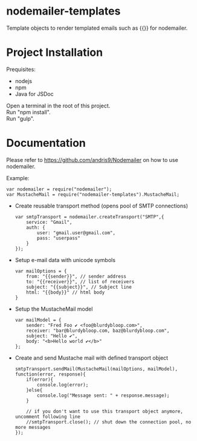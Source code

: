 nodemailer-templates
================

Template objects to render templated emails such as {{}} for nodemailer.

Project Installation
====================

Prequisites:
- nodejs
- npm
- Java for JSDoc

Open a terminal in the root of this project.<br/>
Run "npm install".<br/>
Run "gulp".<br/>

Documentation
=============

Please refer to https://github.com/andris9/Nodemailer on how to use nodemailer. 

Example:
```
var nodemailer = require("nodemailer");
var MustacheMail = require("nodemailer-templates").MustacheMail;
```

- Create reusable transport method (opens pool of SMTP connections)
    ```
    var smtpTransport = nodemailer.createTransport("SMTP",{
        service: "Gmail",
        auth: {
            user: "gmail.user@gmail.com",
            pass: "userpass"
        }
    });
    ```

- Setup e-mail data with unicode symbols
    ```
    var mailOptions = {
        from: "{{sender}}", // sender address
        to: "{{receiver}}", // list of receivers
        subject: "{{subject}}", // Subject line
        html: "{{body}}" // html body
    }
    ```

- Setup the MustacheMail model
    ```
    var mailModel = {
        sender: "Fred Foo ✔ <foo@blurdybloop.com>",
        receiver: "bar@blurdybloop.com, baz@blurdybloop.com",
        subject: "Hello ✔",
        body: "<b>Hello world ✔</b>"
    };
    ```

- Create and send Mustache mail with defined transport object
    ```
    smtpTransport.sendMail(MustacheMail(mailOptions, mailModel), function(error, response){
        if(error){
            console.log(error);
        }else{
            console.log("Message sent: " + response.message);
        }
    
        // if you don't want to use this transport object anymore, uncomment following line
        //smtpTransport.close(); // shut down the connection pool, no more messages
    });
    ```
